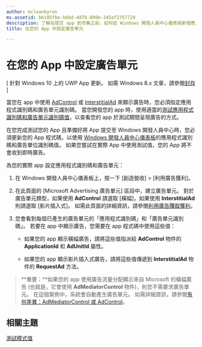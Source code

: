```yaml
---
author: mcleanbyron
ms.assetid: bb105fbe-bbbd-4d78-899b-345af2757720
description: 了解在提交 app 到市集之前，如何從 Windows 開發人員中心儀表板新增應用程式識別碼和廣告單元識別碼。
title: 在您的 App 中設定廣告單元

---
```


# 在您的 App 中設定廣告單元


\[ 針對 Windows 10 上的 UWP App 更新。 如需 Windows 8.x 文章，請參閱[封存](http://go.microsoft.com/fwlink/p/?linkid=619132) \]

當您在 app 中使用 [AdControl](https://msdn.microsoft.com/library/windows/apps/microsoft.advertising.winrt.ui.adcontrol.aspx) 或 [InterstitialAd](https://msdn.microsoft.com/library/windows/apps/microsoft.advertising.winrt.ui.interstitialad.aspx) 來顯示廣告時，您必須指定應用程式識別碼和廣告單元識別碼。 當您開發您的 app 時，使用適當的[測試應用程式識別碼和廣告單元識別碼值](test-mode-values.md)，以查看您的 app 於測試期間呈現廣告的方式。

在您完成測試您的 App 且準備好將 App 提交至 Windows 開發人員中心時，您必須更新您的 App 程式碼，以使用 [Windows 開發人員中心儀表板](https://msdn.microsoft.com/library/windows/apps/mt170658.aspx)的應用程式識別碼和廣告單位識別碼值。 如果您嘗試在實際 App 中使用測試值，您的 App 將不會收到即時廣告。

為您的實際 app 設定應用程式識別碼和廣告單元：

1.  在 Windows 開發人員中心儀表板上，按一下 \[創造營收] &gt; \[利用廣告獲利\]。
2.  在此頁面的 \[Microsoft Advertising 廣告單元\] 區段中，建立廣告單元。 對於廣告單元類型，如果使用 **AdControl** 請選取 \[橫幅\]，如果使用 **InterstitialAd** 則請選取 \[影片插入式\]。 如需此頁面的詳細資訊，請參閱[利用廣告賺取獲利](../publish/monetize-with-ads.md)。

3.  您會看到每個已產生的廣告單元的「應用程式識別碼」和「廣告單元識別碼」。 若要在 app 中顯示廣告，您需要在 app 程式碼中使用這些值：

    * 如果您的 app 顯示橫幅廣告，請將這些值指派給 **AdControl** 物件的 **ApplicationId** 和 **AdUnitId** 屬性。

    * 如果您的 app 顯示影片插入式廣告，請將這些值傳遞到 **InterstitialAd** 物件的 **RequestAd** 方法。

> **重要：**如果您的 app 使用廣告流量分配顯示來自 Microsoft 的橫幅廣告 (也就是，它會使用 **AdMediatorControl** 物件)，則您不需要求廣告單元。 在這個案例中，系統會自動產生廣告單元。 如需詳細資訊，請參閱[有何差異：AdMediatorControl 或 AdControl](what-is-the-difference-admediatorcontrol-or-adcontrol.md)。

 

## 相關主題

[測試模式值](test-mode-values.md)


 

 


<!--HONumber=May16_HO2-->


